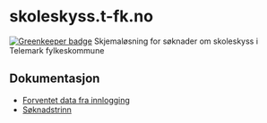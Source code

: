 # skoleskyss.t-fk.no

[![Greenkeeper badge](https://badges.greenkeeper.io/telemark/skoleskyss.t-fk.no.svg)](https://greenkeeper.io/)
Skjemaløsning for søknader om skoleskyss i Telemark fylkeskommune

## Dokumentasjon
- [Forventet data fra innlogging](docs/login.json)
- [Søknadstrinn](docs/steps.md)
